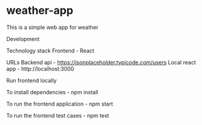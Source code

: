 # weather-app

This is a simple web app for weather

Development

Technology stack
Frontend - React

URLs
Backend api - https://jsonplaceholder.typicode.com/users
Local react app - http://localhost:3000

Run frontend locally

To install dependencies -
npm install

To run the frontend application -
npm start

To run the frontend test cases -
npm test
